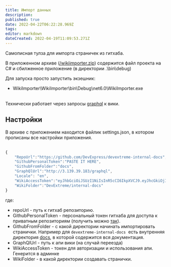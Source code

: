 ```yaml
---
title: Импорт данных
description: 
published: true
date: 2022-04-22T06:22:28.969Z
tags: 
editor: markdown
dateCreated: 2022-04-19T11:09:53.271Z
---
```


Самописная тулза для импорта страничек из гитхаба.

В приложенном архиве ([/wikiimporter.zip](/wikiimporter.zip)) содержится файл проекта на C# и сбилженное приложение (в директории .\\bin\\debug)

Для запуска просто запустить экзешник:

-   WikiImporter\\WikiImporter\\bin\\Debug\\net6.0\\WikiImporter.exe  
     

Технически работает через запросы [graphql](https://docs.requarks.io/dev/api) к вики.

## Настройки

В архиве с приложением находится файлик settings.json, в котором прописаны все настройки приложения.  
 

```javascript
{
	"RepoUrl":"https://github.com/DevExpress/devextreme-internal-docs",
	"GithubPersonalToken":"PASTE IT HERE",
	"GithubFromFolder":"docs",
	"GraphQlUrl":"http://3.139.39.183/graphql",
	"Locale": "en",
	"WikiAccessToken":"eyJhbGciOiJSUzI1NiIsInR5cCI6IkpXVCJ9.eyJhcGkiOjIsImdycCI6MSwiaWF0IjoxNjQ5ODQ5NDYzLCJleHAiOjE2ODE0MDcwNjMsImF1ZCI6InVybjp3aWtpLmpzIiwiaXNzIjoidXJuOndpa2kuanMifQ.bFqOyW-mJYfb7fIgh93vuPDAxYFkr7v63AvPxQKlD_PdLvn7LTXbVbQCE6hwNE3eg7tjynDtFqfi_PukkS0UTKv3CorsOxp207TH1YbNoEocD-myV2Awv8eHHQ8PQQnFQ-_8WE3v8YnDHvTLDhljdoM8tPj3PI6H9MYFAKJvMWTtb7wYeeXwK5BT-wrpkw5T5CkKD86PhBxaflSX-YnqDibRyZ5XaYzBCJNxkC6B9VcdbUa-iCR534kJhLZyVVLQpjiX6YrHSzUcf8qpaUnxyJhTGSuuaXTbJYRIYfRuRyTklsiGHRLBsFjZw9Svjf3OfCnbEZUgw47ixrLfC4ZOtg",
	"WikiFolder":"DevExtreme/internal-docs"
}
```

  
где:

-   repoUrl - путь к гитхаб репозиторию.
-   GithubPersonalToken - персональный токен гитхаба для доступа к приватным репозиториям (получить можно [так](https://docs.github.com/en/authentication/keeping-your-account-and-data-secure/creating-a-personal-access-token)).
-   GithubFromFolder - с какой директории начинать импортировать странички. Например для `devextreme-internal-docs`  есть внутренняя директория [docs](https://github.com/DevExpress/devextreme-internal-docs/tree/master/docs), в которой содержится вся документация.
-   GraphQlUrl - путь к апи вики (на случай переезда)
-   WikiAccessToken - токен для авторизации и использования апи. Генерится в админке
-   WikiFolder - в какой директории создавать странички.